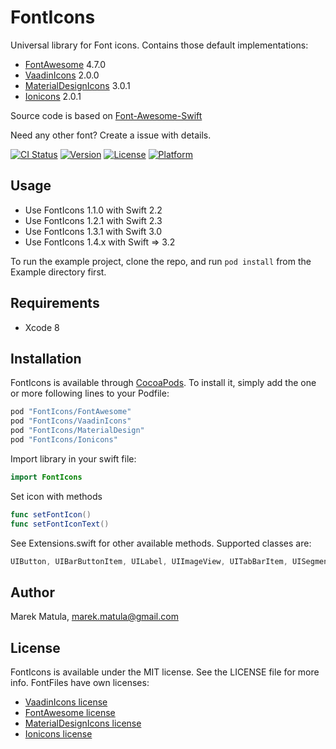 # FontIcons

Universal library for Font icons. 
Contains those default implementations:
- [FontAwesome](http://fortawesome.github.io/Font-Awesome/icons/) 4.7.0 
- [VaadinIcons](https://vaadin.com/font-icons) 2.0.0 
- [MaterialDesignIcons](http://github.com/google/material-design-icons/) 3.0.1 
- [Ionicons](https://github.com/driftyco/ionicons/) 2.0.1 
 

Source code is based on [Font-Awesome-Swift](https://github.com/Vaberer/Font-Awesome-Swift)

Need any other font? Create a issue with details.

[![CI Status](http://img.shields.io/travis/marekmatula/FontIcons.Swift.svg?style=flat)](https://travis-ci.org/marekmatula/FontIcons.Swift)
[![Version](https://img.shields.io/cocoapods/v/FontIcons.svg?style=flat)](http://cocoapods.org/pods/FontIcons)
[![License](https://img.shields.io/cocoapods/l/FontIcons.svg?style=flat)](http://cocoapods.org/pods/FontIcons)
[![Platform](https://img.shields.io/cocoapods/p/FontIcons.svg?style=flat)](http://cocoapods.org/pods/FontIcons)

## Usage
- Use FontIcons 1.1.0 with Swift 2.2
- Use FontIcons 1.2.1 with Swift 2.3
- Use FontIcons 1.3.1 with Swift 3.0
- Use FontIcons 1.4.x with Swift => 3.2

To run the example project, clone the repo, and run `pod install` from the Example directory first.


## Requirements
- Xcode 8

## Installation

FontIcons is available through [CocoaPods](http://cocoapods.org). To install
it, simply add the one or more following lines to your Podfile:

```ruby
pod "FontIcons/FontAwesome"
pod "FontIcons/VaadinIcons"
pod "FontIcons/MaterialDesign"
pod "FontIcons/Ionicons"
```


Import library in your swift file:

```swift
import FontIcons
```

Set icon with methods 

```Swift
func setFontIcon()
func setFontIconText() 

```

See Extensions.swift for other available methods.
Supported classes are:
```Swift
UIButton, UIBarButtonItem, UILabel, UIImageView, UITabBarItem, UISegmentedControl, UIImage, UISlider
```


## Author

Marek Matula, marek.matula@gmail.com

## License

FontIcons is available under the MIT license. See the LICENSE file for more info.
FontFiles have own licenses:
- [VaadinIcons license](https://vaadin.com/font-icons/license)
- [FontAwesome license](http://fortawesome.github.io/Font-Awesome/license/)
- [MaterialDesignIcons license](https://github.com/google/material-design-icons/)
- [Ionicons license](https://github.com/driftyco/ionicons/blob/master/LICENSE)

